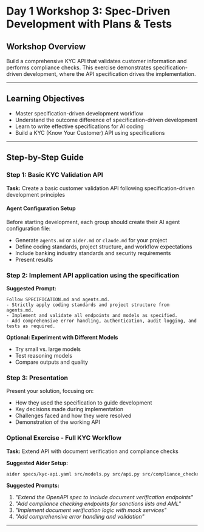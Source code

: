 # Day 1 Workshop 3: Spec-Driven Development with Plans & Tests

## Workshop Overview

Build a comprehensive KYC API that validates customer information and performs compliance checks. This exercise demonstrates specification-driven development, where the API specification drives the implementation.

---

## Learning Objectives

- Master specification-driven development workflow
- Understand the outcome difference of specification-driven development
- Learn to write effective specifications for AI coding
- Build a KYC (Know Your Customer) API using specifications

---

## Step-by-Step Guide

### Step 1: Basic KYC Validation API 

**Task:** Create a basic customer validation API following specification-driven development principles

#### Agent Configuration Setup

Before starting development, each group should create their AI agent configuration file:
- Generate `agents.md` or `aider.md` or `claude.md` for your project
- Define coding standards, project structure, and workflow expectations
- Include banking industry standards and security requirements
- Present results

### Step 2: Implement API application using the specification

**Suggested Prompt:**
```
Follow SPECIFICATION.md and agents.md.
- Strictly apply coding standards and project structure from agents.md.
- Implement and validate all endpoints and models as specified.
- Add comprehensive error handling, authentication, audit logging, and tests as required.
```

**Optional: Experiment with Different Models**
- Try small vs. large models
- Test reasoning models
- Compare outputs and quality

### Step 3: Presentation

Present your solution, focusing on:
- How they used the specification to guide development
- Key decisions made during implementation
- Challenges faced and how they were resolved
- Demonstration of the working API


### Optional Exercise - Full KYC Workflow 

**Task:** Extend API with document verification and compliance checks

**Suggested Aider Setup:**
```bash
aider specs/kyc-api.yaml src/models.py src/api.py src/compliance_checker.py src/document_verifier.py
```

**Suggested Prompts:**
1. *"Extend the OpenAPI spec to include document verification endpoints"*
2. *"Add compliance checking endpoints for sanctions lists and AML"*
3. *"Implement document verification logic with mock services"*
4. *"Add comprehensive error handling and validation"*

---

